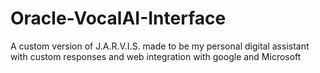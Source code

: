 # Oracle-VocalAI-Interface
A custom version of J.A.R.V.I.S. made to be my personal digital assistant with custom responses and web integration with google and Microsoft
